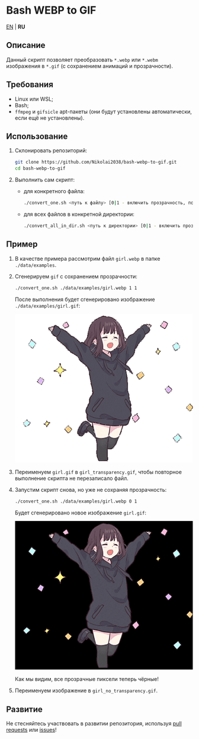 # Bash WEBP to GIF

[EN](README.md) | **RU**

## Описание

Данный скрипт позволяет преобразовать `*.webp` или `*.webm` изображения в `*.gif` (с сохранением анимаций и прозрачности).

## Требования

- Linux или WSL;
- Bash;
- `ffmpeg` и `gifsicle` apt-пакеты (они будут установлены автоматически, если ещё не установлены).

## Использование

1. Склонировать репозиторий:

    ```bash
    git clone https://github.com/Nikolai2038/bash-webp-to-gif.git
    cd bash-webp-to-gif
    ```

2. Выполнить сам скрипт:

    - для конкретного файла:

        ```bash
        ./convert_one.sh <путь к файлу> [0|1 - включить прозрачность, по умолчанию 1] [0|1|2 - уровень сжатия, по умолчанию 1]
        ```

    - для всех файлов в конкретной директории:

        ```bash
        ./convert_all_in_dir.sh <путь к директории> [0|1 - включить прозрачность, по умолчанию 1] [0|1|2 - уровень сжатия, по умолчанию 1]
        ```

## Пример

1. В качестве примера рассмотрим файл `girl.webp` в папке `./data/examples`.
2. Сгенерируем `gif` с сохранением прозрачности:

    ```bash
    ./convert_one.sh ./data/examples/girl.webp 1 1
    ```

    После выполнения будет сгенерировано изображение `./data/examples/girl.gif`:

    ![output gif image](data/examples/girl_transparency.gif)

3. Переименуем `girl.gif` в `girl_transparency.gif`, чтобы повторное выполнение скрипта не перезаписало файл.
4. Запустим скрипт снова, но уже не сохраняя прозрачность:

    ```bash
    ./convert_one.sh ./data/examples/girl.webp 0 1
    ```

    Будет сгенерировано новое изображение `girl.gif`:

    ![output gif image](data/examples/girl_no_transparency.gif)

    Как мы видим, все прозрачные пиксели теперь чёрные!

5. Переименуем изображение в `girl_no_transparency.gif`.

## Развитие

Не стесняйтесь участвовать в развитии репозитория, используя [pull requests](https://github.com/Nikolai2038/bash-webp-to-gif/pulls) или [issues](https://github.com/Nikolai2038/bash-webp-to-gif/issues)!
